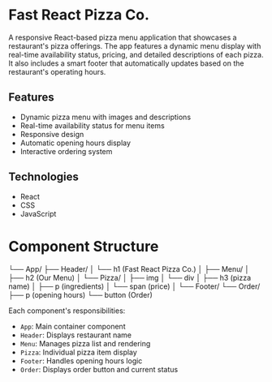 # Fast React Pizza Co.

A responsive React-based pizza menu application that showcases a restaurant's pizza offerings. The app features a dynamic menu display with real-time availability status, pricing, and detailed descriptions of each pizza. It also includes a smart footer that automatically updates based on the restaurant's operating hours.

## Features
- Dynamic pizza menu with images and descriptions
- Real-time availability status for menu items
- Responsive design
- Automatic opening hours display
- Interactive ordering system

## Technologies
- React
- CSS
- JavaScript

# Component Structure
└── App/
├── Header/
│ └── h1 (Fast React Pizza Co.)
│
├── Menu/
│ ├── h2 (Our Menu)
│ └── Pizza/
│ ├── img
│ └── div
│ ├── h3 (pizza name)
│ ├── p (ingredients)
│ └── span (price)
│
└── Footer/
└── Order/
├── p (opening hours)
└── button (Order)


Each component's responsibilities:
- `App`: Main container component
- `Header`: Displays restaurant name
- `Menu`: Manages pizza list and rendering
- `Pizza`: Individual pizza item display
- `Footer`: Handles opening hours logic
- `Order`: Displays order button and current status
